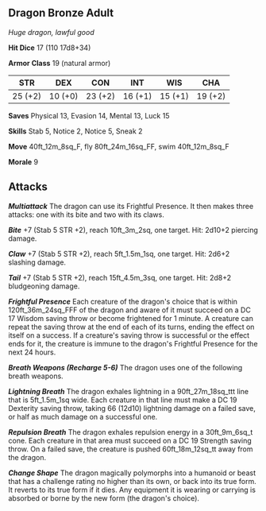 ## Dragon Bronze Adult

*Huge dragon, lawful good*

**Hit Dice** 17 (110 17d8+34)

**Armor Class** 19 (natural armor)

| STR     | DEX     | CON     | INT     | WIS     | CHA     |
|---------|---------|---------|---------|---------|---------|
| 25 (+2) | 10 (+0) | 23 (+2) | 16 (+1) | 15 (+1) | 19 (+2) |

**Saves** Physical 13, Evasion 14, Mental 13, Luck 15

**Skills** Stab 5, Notice 2, Notice 5, Sneak 2

**Move** 40ft\_12m\_8sq\_F, fly 80ft\_24m\_16sq\_FF, swim 40ft\_12m\_8sq\_F

**Morale** 9

## Attacks

***Multiattack*** The dragon can use its Frightful Presence. It then makes three attacks: one with its bite and two with its claws.

***Bite*** +7 (Stab 5 STR +2), reach 10ft\_3m\_2sq, one target. Hit: 2d10+2 piercing damage.

***Claw*** +7 (Stab 5 STR +2), reach 5ft\_1.5m\_1sq, one target. Hit: 2d6+2 slashing damage.

***Tail*** +7 (Stab 5 STR +2), reach 15ft\_4.5m\_3sq, one target. Hit: 2d8+2 bludgeoning damage.

***Frightful Presence*** Each creature of the dragon's choice that is within 120ft\_36m\_24sq\_FFF of the dragon and aware of it must succeed on a DC 17 Wisdom saving throw or become frightened for 1 minute. A creature can repeat the saving throw at the end of each of its turns, ending the effect on itself on a success. If a creature's saving throw is successful or the effect ends for it, the creature is immune to the dragon's Frightful Presence for the next 24 hours.

***Breath Weapons (Recharge 5-6)*** The dragon uses one of the following breath weapons.

***Lightning Breath*** The dragon exhales lightning in a 90ft\_27m\_18sq\_ttt line that is 5ft\_1.5m\_1sq wide. Each creature in that line must make a DC 19 Dexterity saving throw, taking 66 (12d10) lightning damage on a failed save, or half as much damage on a successful one.

***Repulsion Breath*** The dragon exhales repulsion energy in a 30ft\_9m\_6sq\_t cone. Each creature in that area must succeed on a DC 19 Strength saving throw. On a failed save, the creature is pushed 60ft\_18m\_12sq\_tt away from the dragon.

***Change Shape*** The dragon magically polymorphs into a humanoid or beast that has a challenge rating no higher than its own, or back into its true form. It reverts to its true form if it dies. Any equipment it is wearing or carrying is absorbed or borne by the new form (the dragon's choice).

